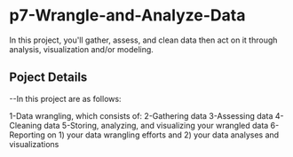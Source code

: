 # p7-Wrangle-and-Analyze-Data

In this project, you'll gather, assess, and clean data then act on it through analysis, visualization and/or modeling.
## Poject Details
--In this project are as follows:

1-Data wrangling, which consists of:
2-Gathering data
3-Assessing data
4-Cleaning data
5-Storing, analyzing, and visualizing your wrangled data
6-Reporting on 1) your data wrangling efforts and 2) your data analyses and visualizations
